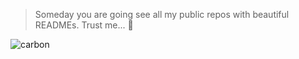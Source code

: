 > Someday you are going see all my public repos with beautiful READMEs. Trust me... 🤡

![carbon](https://user-images.githubusercontent.com/69057084/165416711-95f0dec5-b816-4306-9bde-f9ea9adaee7e.png)
